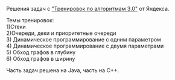 Решения задач с ["Тренировок по алгоритмам 3.0"](https://yandex.ru/yaintern/algorithm-training) от Яндекса.

Темы тренировок: \
    1)Стеки\
    2)Очереди, деки и приоритетные очереди\
  3) Динамическое программирование с одним параметром\
  4) Динамическое программирование с двумя параметрами\
  5) Обход графов в глубину\
  6) Обход графов в ширину

Часть задач решена на Java, часть на С++.
